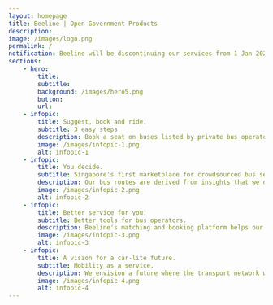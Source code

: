 ```yaml
---
layout: homepage
title: Beeline | Open Government Products
description: 
image: /images/logo.png
permalink: /
notification: Beeline will be discontinuing our services from 1 Jan 2020 onwards. Thank you for your support! Find out more <a href="/faq/">here</a>.
sections:
    - hero:
        title: 
        subtitle: 
        background: /images/hero5.png
        button: 
        url: 
    - infopic:
        title: Suggest, book and ride.
        subtitle: 3 easy steps
        description: Book a seat on buses listed by private bus operators. If there are no routes suitable, suggest! New routes are activated by community demand. On the day of your ride, you will be able to track the bus you booked. Beeline app is available on iOS, Android and mobile web.  
        image: /images/infopic-1.png
        alt: infopic-1
    - infopic:
        title: You decide.
        subtitle: Singapore's first marketplace for crowdsourced bus services. 
        description: Our bus routes are derived from insights that we obtain from analysing transportation data and community demand. Private bus operators can make use of these findings to bring convenient, comfortable and direct transportation alternative to those who want them the most, at affordable prices. 
        image: /images/infopic-2.png
        alt: infopic-2
    - infopic:
        title: Better service for you.
        subtitle: Better tools for bus operators.
        description: Beeline's matching and booking platform helps our partner bus operators decide which routes to service. We also developed a suite of administrative and monitoring tools for our partner bus operators so that they can deliver better service to you.
        image: /images/infopic-3.png
        alt: infopic-3
    - infopic:
        title: A vision for a car-lite future.
        subtitle: Mobility as a service.
        description: We envision a future where the transport network will adapt to the ebb and flow of our lovely city. A future where individuals and communities are empowered to improve their own commuting experience and transport providers are better equipped to respond to the changing needs. And this platform is the enabler.      
        image: /images/infopic-4.png
        alt: infopic-4
---
```



